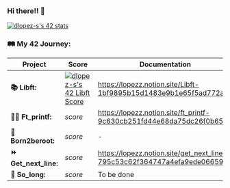 ### Hi there!! 👋
[![dlopez-s's 42 stats](https://badge42.vercel.app/api/v2/cl98qkwbk00160gliy0vl56v7/stats?cursusId=21&coalitionId=66)](https://github.com/JaeSeoKim/badge42)

### 🛤 My 42 Journey:
| Project | Score | Documentation |
|------|-------|------------------|
|**📚 Libft:** | [![dlopez-s's 42 Libft Score](https://badge42.vercel.app/api/v2/cl98qkwbk00160gliy0vl56v7/project/2779635)](https://github.com/JaeSeoKim/badge42)   | https://lopezz.notion.site/Libft-1bf9895b15d1483e9b1e65f5ad772ad1 |
| **✍🏼 Ft_printf:** | *score*| https://lopezz.notion.site/ft_printf-9c630cb251fd44e68da75dc26f0b65bb |
| **🤖 Born2beroot:** | *score*| - |
| **⏩ Get_next_line:** | *score*| https://lopezz.notion.site/get_next_line-795c53c62f364747a4efa9ede06659be |
| **👾 So_long:** | *score*| To be done |


<!--
**dloopezz/dloopezz** is a ✨ _special_ ✨ repository because its `README.md` (this file) appears on your GitHub profile.

Here are some ideas to get you started:

- 🔭 I’m currently working on ...
- 🌱 I’m currently learning ...
- 👯 I’m looking to collaborate on ...
- 🤔 I’m looking for help with ...
- 💬 Ask me about ...
- 📫 How to reach me: ...
- 😄 Pronouns: ...
- ⚡ Fun fact: ...
-->
